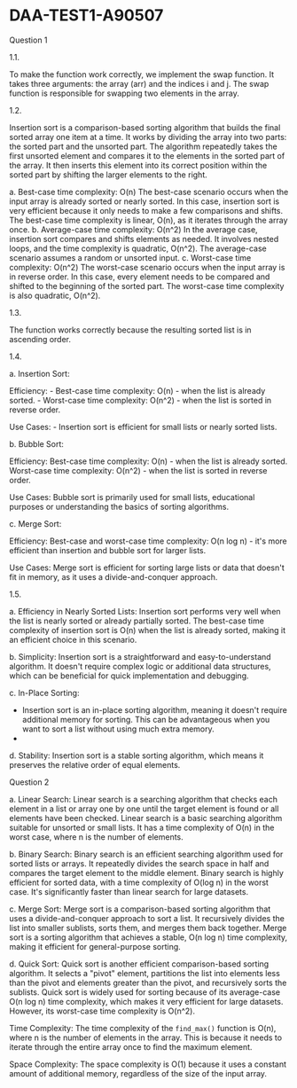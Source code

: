 # DAA-TEST1-A90507

Question 1

1.1.

To make the function work correctly, we implement the swap function. It takes three arguments: the array (arr) and the indices i and j. The swap function is responsible for swapping two elements in the array.

1.2. 

Insertion sort is a comparison-based sorting algorithm that builds the final sorted array one item at a time. It works by dividing the array into two parts: the sorted part and the unsorted part. The algorithm repeatedly takes the first unsorted element and compares it to the elements in the sorted part of the array. It then inserts this element into its correct position within the sorted part by shifting the larger elements to the right.

a. Best-case time complexity: O(n)
  The best-case scenario occurs when the input array is already sorted or nearly sorted. In this case, insertion sort is very efficient because it only needs to make a few comparisons and shifts. The best-case time complexity is linear, O(n), as it iterates through the array once.
b. Average-case time complexity: O(n^2)
 In the average case, insertion sort compares and shifts elements as needed. It involves nested loops, and the time complexity is quadratic, O(n^2). The average-case scenario assumes a random or unsorted input.
c. Worst-case time complexity: O(n^2)
 The worst-case scenario occurs when the input array is in reverse order. In this case, every element needs to be compared and shifted to the beginning of the sorted part. The worst-case time complexity is also quadratic, O(n^2).
 
1.3.

The function works correctly because the resulting sorted list is in ascending order.

1.4.

a. Insertion Sort:

   Efficiency: 
     - Best-case time complexity: O(n) - when the list is already sorted.
     - Worst-case time complexity: O(n^2) - when the list is sorted in reverse order.
     
   Use Cases:
     - Insertion sort is efficient for small lists or nearly sorted lists.
   
b. Bubble Sort:

  Efficiency:
     Best-case time complexity: O(n) - when the list is already sorted.
     Worst-case time complexity: O(n^2) - when the list is sorted in reverse order.
     
  Use Cases:
     Bubble sort is primarily used for small lists, educational purposes or understanding the basics of sorting algorithms.
 
c. Merge Sort:

   Efficiency:
    Best-case and worst-case time complexity: O(n log n) - it's more efficient than insertion and bubble sort for larger lists.
    
   Use Cases:
      Merge sort is efficient for sorting large lists or data that doesn't fit in memory, as it uses a divide-and-conquer approach.
      
1.5.

a. Efficiency in Nearly Sorted Lists:
   Insertion sort performs very well when the list is nearly sorted or already partially sorted.
   The best-case time complexity of insertion sort is O(n) when the list is already sorted, making it an efficient choice in this scenario.
   
b. Simplicity:
   Insertion sort is a straightforward and easy-to-understand algorithm. It doesn't require complex logic or additional data structures, which can be beneficial for quick implementation and debugging.
   
c. In-Place Sorting:
   - Insertion sort is an in-place sorting algorithm, meaning it doesn't require additional memory for sorting. This can be advantageous when you want to sort a list without using much extra memory.
   - 
d. Stability:
   Insertion sort is a stable sorting algorithm, which means it preserves the relative order of equal elements.

Question 2

a.	Linear Search:
Linear search is a searching algorithm that checks each element in a list or array one by one until the target element is found or all elements have been checked.
Linear search is a basic searching algorithm suitable for unsorted or small lists. It has a time complexity of O(n) in the worst case, where n is the number of elements.

b.	Binary Search:
Binary search is an efficient searching algorithm used for sorted lists or arrays. It repeatedly divides the search space in half and compares the target element to the middle element.
Binary search is highly efficient for sorted data, with a time complexity of O(log n) in the worst case. It's significantly faster than linear search for large datasets.

c.	Merge Sort:
 Merge sort is a comparison-based sorting algorithm that uses a divide-and-conquer approach to sort a list. It recursively divides the list into smaller sublists, sorts them, and merges them back together.
Merge sort is a sorting algorithm that achieves a stable, O(n log n) time complexity, making it efficient for general-purpose sorting.

d.	Quick Sort:
Quick sort is another efficient comparison-based sorting algorithm. It selects a "pivot" element, partitions the list into elements less than the pivot and elements greater than the pivot, and recursively sorts the sublists.
Quick sort is widely used for sorting because of its average-case O(n log n) time complexity, which makes it very efficient for large datasets. However, its worst-case time complexity is O(n^2).

Time Complexity:
The time complexity of the `find_max()` function is O(n), where n is the number of elements in the array. This is because it needs to iterate through the entire array once to find the maximum element.

Space Complexity:
The space complexity is O(1) because it uses a constant amount of additional memory, regardless of the size of the input array.

